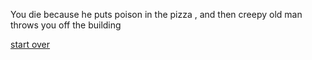 You die because he puts poison in the pizza , and then creepy old man throws you off the building

[start over](../README.md)